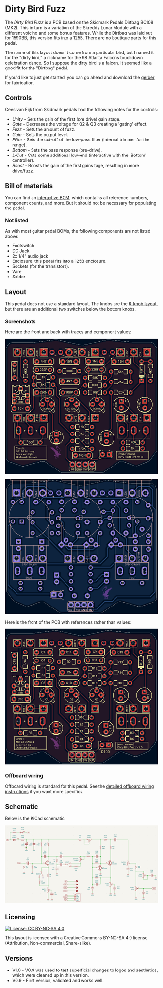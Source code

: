 # Dirty Bird Fuzz

The *Dirty Bird Fuzz* is a PCB based on the Skidmark Pedals Dirtbag BC108 (MK2). This in turn is a variation of the Skreddy Lunar Module with a different voicing and some bonus features. While the Dirtbag was laid out for 1590BB, this version fits into a 125B. There are no boutique parts for this pedal.

The name of this layout doesn't come from a particular bird, but I named it for the "dirty bird," a nickname for the 98 Atlanta Falcons touchdown celebration dance. So I suppose the dirty bird is a falcon. It seemed like a good fit for the "Dirtbag" pedal.

If you'd like to just get started, you can go ahead and download the [gerber](https://github.com/RWLPedal/music-pcbs/raw/refs/heads/main/DirtyBirdFuzz/DirtyBirdFuzz.zip) for fabrication.

## Controls

Cees van Eijk from Skidmark pedals had the following notes for the controls:

* *Unity* - Sets the gain of the first (pre drive) gain stage.
* *Gate* - Decreases the voltage for Q2 & Q3 creating a 'gating' effect.
* *Fuzz* - Sets the amount of fuzz.
* *Gain* - Sets the output level.
* *Filter* - Sets the cut-off of the low-pass filter (internal trimmer for the range).
* *Bottom* - Sets the bass response (pre-drive).
* *L-Cut* - Cuts some additional low-end (interactive with the 'Bottom' controller).
* *Boost* - Boosts the gain of the first gains tage, resulting in more drive/fuzz.

## Bill of materials

You can find an [interactive BOM](https://html-preview.github.io/?url=https://github.com/RWLPedal/music-pcbs/blob/main/DirtyBirdFuzz/interactive_bom.html), which contains all reference numbers, component counts, and more. But it should not be necessary for populating the pedal.

### Not listed

As with most guitar pedal BOMs, the following components are not listed above:

* Footswitch
* DC Jack
* 2x 1/4" audio jack
* Enclosure: this pedal fits into a 125B enclosure.
* Sockets (for the transistors).
* Wire
* Solder

## Layout

This pedal does not use a standard layout. The knobs are the [6-knob layout](https://github.com/RWLPedal/music-pcbs/blob/main/instructions/DRILLING.md), but there are an additional two switches below the bottom knobs.

### Screenshots

Here are the front and back with traces and component values:

![Screenshot of the front of the PCB](images/pcb_front.png?raw=true)

![Screenshot of the back of the PCB](images/pcb_back.png?raw=true)

Here is the front of the PCB with references rather than values:

![Screenshot of the front of the PCB with references](images/pcb_references.png?raw=true)

### Offboard wiring

Offboard wiring is standard for this pedal. See the [detailed offboard wiring instructions](https://github.com/RWLPedal/music-pcbs/blob/main/instructions/WIRING.md) if you want more specifics.

## Schematic

Below is the KiCad schematic.

![Screenshot of the circuit's schematic](images/schematic.png?raw=true)

## Licensing

[![License: CC BY-NC-SA 4.0](https://licensebuttons.net/l/by-nc-sa/4.0/80x15.png)](https://creativecommons.org/licenses/by-nc-sa/4.0/)

This layout is licensed with a Creative Commons BY-NC-SA 4.0 license (Attribution, Non-commercial, Share-alike).

## Versions

* V1.0 - V0.9 was used to test superficial changes to logos and aesthetics, which were cleaned up in this version.
* V0.9 - First version, validated and works well.